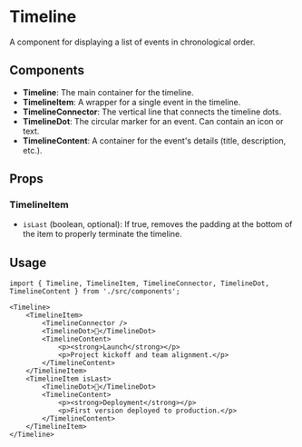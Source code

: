 # Timeline

A component for displaying a list of events in chronological order.

## Components

*   **Timeline**: The main container for the timeline.
*   **TimelineItem**: A wrapper for a single event in the timeline.
*   **TimelineConnector**: The vertical line that connects the timeline dots.
*   **TimelineDot**: The circular marker for an event. Can contain an icon or text.
*   **TimelineContent**: A container for the event's details (title, description, etc.).

## Props

### TimelineItem
*   `isLast` (boolean, optional): If true, removes the padding at the bottom of the item to properly terminate the timeline.

## Usage

```tsx
import { Timeline, TimelineItem, TimelineConnector, TimelineDot, TimelineContent } from './src/components';

<Timeline>
    <TimelineItem>
        <TimelineConnector />
        <TimelineDot>🚀</TimelineDot>
        <TimelineContent>
            <p><strong>Launch</strong></p>
            <p>Project kickoff and team alignment.</p>
        </TimelineContent>
    </TimelineItem>
    <TimelineItem isLast>
        <TimelineDot>🎉</TimelineDot>
        <TimelineContent>
            <p><strong>Deployment</strong></p>
            <p>First version deployed to production.</p>
        </TimelineContent>
    </TimelineItem>
</Timeline>
```
